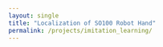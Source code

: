 ```yaml
---
layout: single
title: "Localization of SO100 Robot Hand"
permalink: /projects/imitation_learning/
---
```

